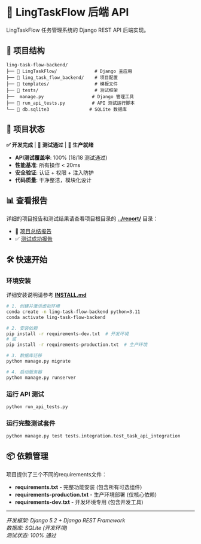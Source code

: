 # 🚀 LingTaskFlow 后端 API

LingTaskFlow 任务管理系统的 Django REST API 后端实现。

## 📁 项目结构

```
ling-task-flow-backend/
├── 📁 LingTaskFlow/              # Django 主应用
├── 📁 ling_task_flow_backend/    # 项目配置
├── 📁 templates/                 # 模板文件
├── 📁 tests/                     # 测试框架
├──  manage.py                  # Django 管理工具
├── 📄 run_api_tests.py          # API 测试运行脚本
└── 📄 db.sqlite3               # SQLite 数据库
```

## 🎯 项目状态

**✅ 开发完成** | **🧪 测试通过** | **🚀 生产就绪**

- **API测试覆盖率**: 100% (18/18 测试通过)
- **性能基准**: 所有操作 < 20ms
- **安全验证**: 认证 + 权限 + 注入防护
- **代码质量**: 干净整洁，模块化设计

## 📊 查看报告

详细的项目报告和测试结果请查看项目根目录的 **[../report/](../report/)** 目录：

- 📄 [项目总结报告](../report/PROJECT_SUMMARY.md)
- ✅ [测试成功报告](../report/SUCCESS_REPORT.md)

## 🛠️ 快速开始

### 环境安装
详细安装说明请参考 **[INSTALL.md](INSTALL.md)**

```bash
# 1. 创建并激活虚拟环境
conda create -n ling-task-flow-backend python=3.11
conda activate ling-task-flow-backend

# 2. 安装依赖
pip install -r requirements-dev.txt  # 开发环境
# 或
pip install -r requirements-production.txt  # 生产环境

# 3. 数据库迁移
python manage.py migrate

# 4. 启动服务器
python manage.py runserver
```

### 运行 API 测试
```bash
python run_api_tests.py
```

### 运行完整测试套件
```bash
python manage.py test tests.integration.test_task_api_integration
```

## 📦 依赖管理

项目提供了三个不同的requirements文件：

- **requirements.txt** - 完整功能安装 (包含所有可选组件)
- **requirements-production.txt** - 生产环境部署 (仅核心依赖)
- **requirements-dev.txt** - 开发环境专用 (包含开发工具)

---

*开发框架: Django 5.2 + Django REST Framework*  
*数据库: SQLite (开发环境)*  
*测试状态: 100% 通过*
